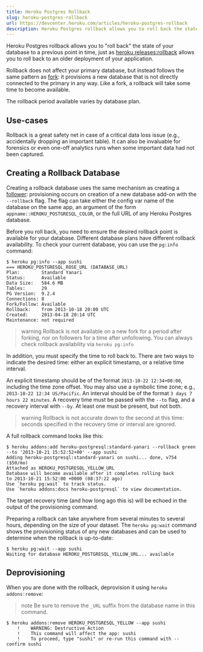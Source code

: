 ```yaml
---
title: Heroku Postgres Rollback
slug: heroku-postgres-rollback
url: https://devcenter.heroku.com/articles/heroku-postgres-rollback
description: Heroku Postgres rollback allows you to roll back the state of your database to a previous point in time.
---
```


Heroku Postgres rollback allows you to "roll back" the state of your
database to a previous point in time, just as [heroku releases:rollback](releases#rollback)
allows you to roll back to an older deployment of your application.

Rollback does not affect your primary database, but instead follows the 
same pattern as [fork](https://devcenter.heroku.com/articles/heroku-postgres-fork): 
it provisions a new database that is not directly connected to the
primary in any way. Like a fork, a rollback will take some time to
become available.

The rollback period available varies by database plan.

## Use-cases

Rollback is a great safety net in case of a critical data loss issue
(e.g., accidentally dropping an important table). It can also be invaluable
for forensics or even one-off analytics runs when some important data had
not been captured.

## Creating a Rollback Database

Creating a rollback database uses the same mechanism as creating a
[follower](heroku-postgres-follower-databases): provisioning occurs
on creation of a new database add-on with the `--rollback` flag.
The flag can take either the config var name of the database on the
same app, an argument of the form `appname::HEROKU_POSTGRESQL_COLOR`,
or the full URL of any Heroku Postgres database.

Before you roll back, you need to ensure the desired rollback point is
available for your database. Different database plans have different
rollback availability. To check your current database, you can use
the `pg:info` command:

```term
$ heroku pg:info --app sushi
=== HEROKU_POSTGRESQL_ROSE_URL (DATABASE_URL)
Plan:        Standard Yanari
Status:      Available
Data Size:   584.6 MB
Tables:      29
PG Version:  9.2.4
Connections: 8
Fork/Follow: Available
Rollback:    from 2013-10-18 20:00 UTC
Created:     2013-04-18 20:14 UTC
Maintenance: not required
```

>warning
>Rollback is not available on a new fork for a period after
>forking, nor on followers for a time after unfollowing.
>You can always check rollback availability via `heroku pg:info`

In addition, you must specify the time to roll back to. There are two
ways to indicate the desired time: either an explicit timestamp, or a
relative time interval.

An explicit timestamp should be of the format `2013-10-22 12:34+00:00`,
including the time zone offset. You may also use a symbolic time zone;
e.g., `2013-10-22 12:34 US/Pacific`. An interval should be of the
format `3 days 7 hours 22 minutes`. A recovery time must be passed
with the `--to` flag, and a recovery interval with `--by`. At least
one must be present, but not both.

>warning
>Rollback is not accurate down to the second at this time: seconds
>specified in the recovery time or interval are ignored.

A full rollback command looks like this:

```term
$ heroku addons:add heroku-postgresql:standard-yanari --rollback green --to '2013-10-21 15:52:52+00' --app sushi
Adding heroku-postgresql:standard-yanari on sushi... done, v754 ($50/mo)
Attached as HEROKU_POSTGRESQL_YELLOW_URL
Database will become available after it completes rolling back
to 2013-10-21 15:52:00 +0000 (08:37:22 ago)
Use `heroku pg:wait` to track status.
Use `heroku addons:docs heroku-postgresql` to view documentation.
```

The target recovery time (and how long ago this is) will be echoed in
the output of the provisioning command.

Preparing a rollback can take anywhere from several minutes to several
hours, depending on the size of your dataset. The `heroku pg:wait`
command shows the provisioning status of any new databases and can be
used to determine when the rollback is up-to-date:

```term
$ heroku pg:wait --app sushi
Waiting for database HEROKU_POSTGRESQL_YELLOW_URL... available
```

## Deprovisioning

When you are done with the rollback, deprovision it using
`heroku addons:remove`:

>note
>Be sure to remove the `_URL` suffix from the database name in this command.

```term
$ heroku addons:remove HEROKU_POSTGRESQL_YELLOW --app sushi
    !    WARNING: Destructive Action
    !    This command will affect the app: sushi
    !    To proceed, type "sushi" or re-run this command with --confirm sushi
```
         